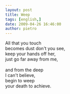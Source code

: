 ```yaml
---
layout: post
title: Weep
tags: [english,]
date: 2009-04-26 16:46:00
author: pietro
---
```

All that you touch<br/>becomes dust don't you see,<br/>keep your hands off her,<br/>just go far away from me,<br/><br/>and from the deep<br/>I can't believe,<br/>begin to weep<br/>your death to achieve.
